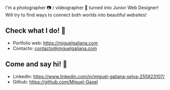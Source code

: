 I'm a photographer 📷 / videographer 🎥 turned into Junior Web Designer! Will try to find ways to connect both worlds into beautiful websites!

## Check what I do! 🎨
- Portfolio web: https://miguelgaliana.com
- Contacto: contacto@miguelgaliana.com

##  Come and say hi! 🤙
- LinkedIn: https://www.linkedin.com/in/miguel-galiana-selva-255923107/
- Github: https://github.com/Miguel-Gasel

